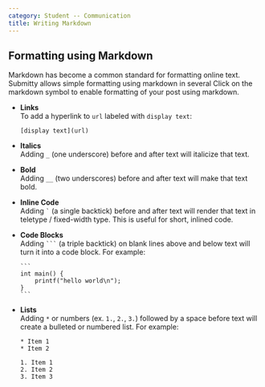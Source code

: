 ```yaml
---
category: Student -- Communication
title: Writing Markdown
---
```



## Formatting using Markdown

Markdown has become a common standard for formatting online text.
Submitty allows simple formatting using markdown in several 
Click on the markdown symbol to enable formatting of your post
using markdown.


*  **Links**  
   To add a hyperlink to `url` labeled with `display text`:

   ```
   [display text](url)
   ```


*  **Italics**  
    Adding `_` (one underscore) before and after text will italicize that text.


*  **Bold**  
    Adding `__` (two underscores) before and after text will make that text bold.


*  **Inline Code**  
    Adding `` ` `` (a single backtick) before and after text will render that text in
    teletype / fixed-width type.  This is useful for short, inlined code.


*  **Code Blocks**  
   Adding ```` ``` ```` (a triple backtick) on blank lines above and below
   text will turn it into a code block.  For example:

   ````
   ```
   int main() {
       printf("hello world\n");
   }
   ```
   ````

*  **Lists**  
   Adding `*` or numbers (ex. `1.`, `2.`, `3.`) followed by a space before text
   will create a bulleted or numbered list.   For example:  

   ``` 
   * Item 1
   * Item 2
   
   1. Item 1
   2. Item 2
   3. Item 3
   ```


